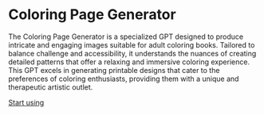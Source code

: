 # Coloring Page Generator

The Coloring Page Generator is a specialized GPT designed to produce intricate and engaging images suitable for adult coloring books. Tailored to balance challenge and accessibility, it understands the nuances of creating detailed patterns that offer a relaxing and immersive coloring experience. This GPT excels in generating printable designs that cater to the preferences of coloring enthusiasts, providing them with a unique and therapeutic artistic outlet.

[Start using](https://chat.openai.com/g/g-z6g4Tux4I)